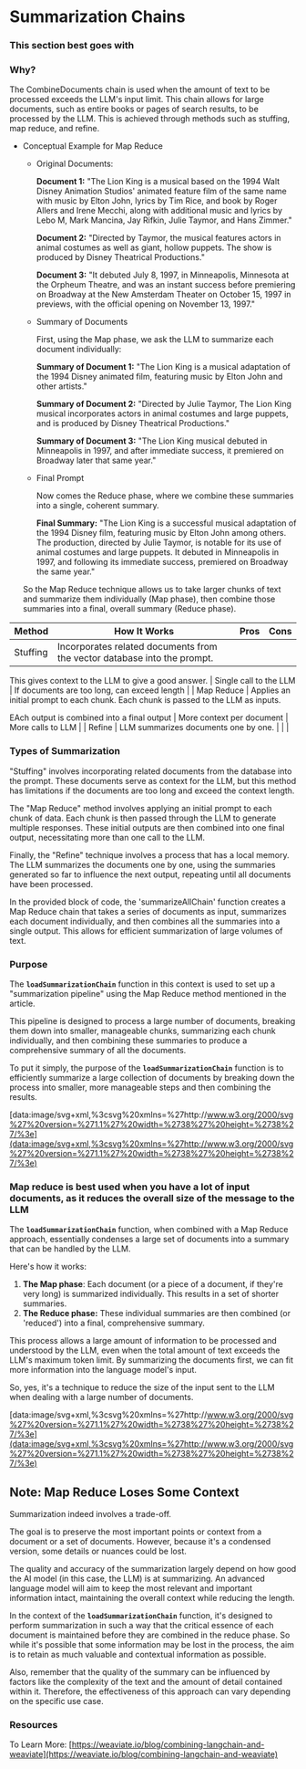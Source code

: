 # Summarization Chains

### This section best goes with

### Why?

The CombineDocuments chain is used when the amount of text to be processed exceeds the LLM's input limit. This chain allows for large documents, such as entire books or pages of search results, to be processed by the LLM. This is achieved through methods such as stuffing, map reduce, and refine.

- Conceptual Example for Map Reduce
    - Original Documents:
        
        **Document 1:**
        "The Lion King is a musical based on the 1994 Walt Disney Animation Studios' animated feature film of the same name with music by Elton John, lyrics by Tim Rice, and book by Roger Allers and Irene Mecchi, along with additional music and lyrics by Lebo M, Mark Mancina, Jay Rifkin, Julie Taymor, and Hans Zimmer."
        
        **Document 2:**
        "Directed by Taymor, the musical features actors in animal costumes as well as giant, hollow puppets. The show is produced by Disney Theatrical Productions."
        
        **Document 3:**
        "It debuted July 8, 1997, in Minneapolis, Minnesota at the Orpheum Theatre, and was an instant success before premiering on Broadway at the New Amsterdam Theater on October 15, 1997 in previews, with the official opening on November 13, 1997."
        
    - Summary of Documents
        
        First, using the Map phase, we ask the LLM to summarize each document individually:
        
        **Summary of Document 1:**
        "The Lion King is a musical adaptation of the 1994 Disney animated film, featuring music by Elton John and other artists."
        
        **Summary of Document 2:**
        "Directed by Julie Taymor, The Lion King musical incorporates actors in animal costumes and large puppets, and is produced by Disney Theatrical Productions."
        
        **Summary of Document 3:**
        "The Lion King musical debuted in Minneapolis in 1997, and after immediate success, it premiered on Broadway later that same year."
        
    - Final Prompt
        
        Now comes the Reduce phase, where we combine these summaries into a single, coherent summary.
        
        **Final Summary:**
        "The Lion King is a successful musical adaptation of the 1994 Disney film, featuring music by Elton John among others. The production, directed by Julie Taymor, is notable for its use of animal costumes and large puppets. It debuted in Minneapolis in 1997, and following its immediate success, premiered on Broadway the same year."
        
    
    So the Map Reduce technique allows us to take larger chunks of text and summarize them individually (Map phase), then combine those summaries into a final, overall summary (Reduce phase).
    

| Method | How It Works | Pros | Cons |
| --- | --- | --- | --- |
| Stuffing | Incorporates related documents from the vector database into the prompt.

This gives context to the LLM to give a good answer. | Single call to the LLM | If documents are too long, can exceed length |
| Map Reduce | Applies an initial prompt to each chunk. 
Each chunk is passed to the LLM as inputs.

EAch output is combined into a final output | More context per document | More calls to LLM |
| Refine | LLM summarizes documents one by one. |  |  |

### Types of Summarization

"Stuffing" involves incorporating related documents from the database into the prompt. These documents serve as context for the LLM, but this method has limitations if the documents are too long and exceed the context length.

The "Map Reduce" method involves applying an initial prompt to each chunk of data. Each chunk is then passed through the LLM to generate multiple responses. These initial outputs are then combined into one final output, necessitating more than one call to the LLM.

Finally, the "Refine" technique involves a process that has a local memory. The LLM summarizes the documents one by one, using the summaries generated so far to influence the next output, repeating until all documents have been processed.

In the provided block of code, the 'summarizeAllChain' function creates a Map Reduce chain that takes a series of documents as input, summarizes each document individually, and then combines all the summaries into a single output. This allows for efficient summarization of large volumes of text.

### Purpose

The **`loadSummarizationChain`** function in this context is used to set up a "summarization pipeline" using the Map Reduce method mentioned in the article.

This pipeline is designed to process a large number of documents, breaking them down into smaller, manageable chunks, summarizing each chunk individually, and then combining these summaries to produce a comprehensive summary of all the documents.

To put it simply, the purpose of the **`loadSummarizationChain`** function is to efficiently summarize a large collection of documents by breaking down the process into smaller, more manageable steps and then combining the results.

[data:image/svg+xml,%3csvg%20xmlns=%27http://www.w3.org/2000/svg%27%20version=%271.1%27%20width=%2738%27%20height=%2738%27/%3e](data:image/svg+xml,%3csvg%20xmlns=%27http://www.w3.org/2000/svg%27%20version=%271.1%27%20width=%2738%27%20height=%2738%27/%3e)

### Map reduce is best used when you have a lot of input documents, as it reduces the overall size of the message to the LLM

 The **`loadSummarizationChain`** function, when combined with a Map Reduce approach, essentially condenses a large set of documents into a summary that can be handled by the LLM.

Here's how it works:

1. **The Map phase**: Each document (or a piece of a document, if they're very long) is summarized individually. This results in a set of shorter summaries.
2. **The Reduce phase:** These individual summaries are then combined (or 'reduced') into a final, comprehensive summary.

This process allows a large amount of information to be processed and understood by the LLM, even when the total amount of text exceeds the LLM's maximum token limit. By summarizing the documents first, we can fit more information into the language model's input.

So, yes, it's a technique to reduce the size of the input sent to the LLM when dealing with a large number of documents.

[data:image/svg+xml,%3csvg%20xmlns=%27http://www.w3.org/2000/svg%27%20version=%271.1%27%20width=%2738%27%20height=%2738%27/%3e](data:image/svg+xml,%3csvg%20xmlns=%27http://www.w3.org/2000/svg%27%20version=%271.1%27%20width=%2738%27%20height=%2738%27/%3e)

## Note: Map Reduce Loses Some Context

Summarization indeed involves a trade-off. 

The goal is to preserve the most important points or context from a document or a set of documents. However, because it's a condensed version, some details or nuances could be lost.

The quality and accuracy of the summarization largely depend on how good the AI model (in this case, the LLM) is at summarizing. An advanced language model will aim to keep the most relevant and important information intact, maintaining the overall context while reducing the length.

In the context of the **`loadSummarizationChain`** function, it's designed to perform summarization in such a way that the critical essence of each document is maintained before they are combined in the reduce phase. So while it's possible that some information may be lost in the process, the aim is to retain as much valuable and contextual information as possible.

Also, remember that the quality of the summary can be influenced by factors like the complexity of the text and the amount of detail contained within it. Therefore, the effectiveness of this approach can vary depending on the specific use case.

### Resources

To Learn More: [https://weaviate.io/blog/combining-langchain-and-weaviate](https://weaviate.io/blog/combining-langchain-and-weaviate)